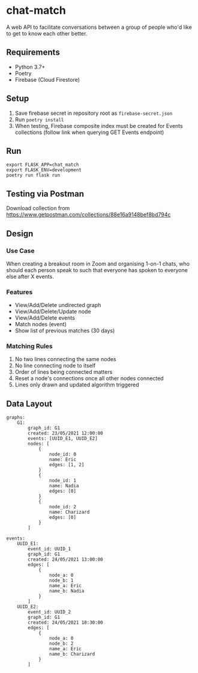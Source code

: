 # chat-match
A web API to facilitate conversations between a group of people who'd like to get to know each other better.

## Requirements
- Python 3.7+
- Poetry
- Firebase (Cloud Firestore)

## Setup
1. Save firebase secret in repository root as `firebase-secret.json`
2. Run `poetry install`
3. When testing, Firebase composite index must be created for Events collections (follow link when querying GET Events endpoint)

## Run
```
export FLASK_APP=chat_match
export FLASK_ENV=development
poetry run flask run
```

## Testing via Postman
Download collection from https://www.getpostman.com/collections/88e16a9148bef8bd794c

## Design

### Use Case
When creating a breakout room in Zoom and organising 1-on-1 chats, who should each person speak to such that everyone has spoken to everyone else after X events.

### Features
- View/Add/Delete undirected graph
- View/Add/Delete/Update node
- View/Add/Delete events
- Match nodes (event)
- Show list of previous matches (30 days)

### Matching Rules
1. No two lines connecting the same nodes
2. No line connecting node to itself
3. Order of lines being connected matters
4. Reset a node's connections once all other nodes connected
5. Lines only drawn and updated algorithm triggered

## Data Layout
```
graphs:
    G1:
        graph_id: G1
        created: 23/05/2021 12:00:00
        events: [UUID_E1, UUID_E2]
        nodes: [
            {
                node_id: 0
                name: Eric
                edges: [1, 2]
            }
            {
                node_id: 1
                name: Nadia
                edges: [0]
            }
            {
                node_id: 2
                name: Charizard
                edges: [0]
            }
        ]

events:
    UUID_E1:
        event_id: UUID_1
        graph_id: G1
        created: 24/05/2021 13:00:00
        edges: [
            {
                node_a: 0
                node_b: 1
                name_a: Eric
                name_b: Nadia
            }
        ]
    UUID_E2:
        event_id: UUID_2
        graph_id: G1
        created: 24/05/2021 18:30:00
        edges: [
            {
                node_a: 0
                node_b: 2
                name_a: Eric
                name_b: Charizard
            }
        ]
```